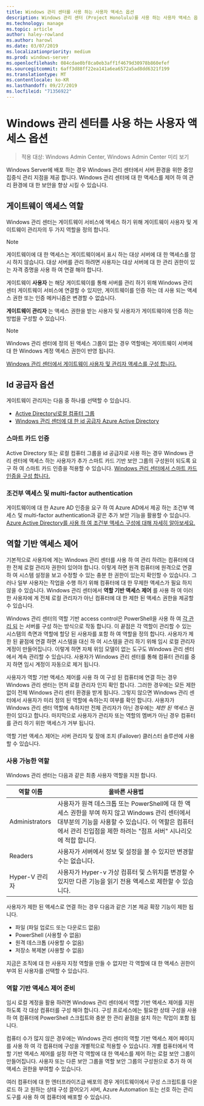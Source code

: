 ```yaml
---
title: Windows 관리 센터를 사용 하는 사용자 액세스 옵션
description: Windows 관리 센터 (Project Honolulu)를 사용 하는 사용자 액세스 옵션 및 id 공급자
ms.technology: manage
ms.topic: article
author: haley-rowland
ms.author: harowl
ms.date: 03/07/2019
ms.localizationpriority: medium
ms.prod: windows-server
ms.openlocfilehash: 084cdae0bf8ca0eb3aff1f4679d30978b860efef
ms.sourcegitcommit: 6aff3d88ff22ea141a6ea6572a5ad8dd6321f199
ms.translationtype: MT
ms.contentlocale: ko-KR
ms.lasthandoff: 09/27/2019
ms.locfileid: "71356922"
---
```

# <a name="user-access-options-with-windows-admin-center"></a>Windows 관리 센터를 사용 하는 사용자 액세스 옵션

>적용 대상: Windows Admin Center, Windows Admin Center 미리 보기

Windows Server에 배포 하는 경우 Windows 관리 센터에서 서버 환경을 위한 중앙 집중식 관리 지점을 제공 합니다. Windows 관리 센터에 대 한 액세스를 제어 하 여 관리 환경에 대 한 보안을 향상 시킬 수 있습니다.

## <a name="gateway-access-roles"></a>게이트웨이 액세스 역할

Windows 관리 센터는 게이트웨이 서비스에 액세스 하기 위해 게이트웨이 사용자 및 게이트웨이 관리자의 두 가지 역할을 정의 합니다.

> [!NOTE]
> 게이트웨이에 대 한 액세스는 게이트웨이에서 표시 하는 대상 서버에 대 한 액세스를 암시 하지 않습니다. 대상 서버를 관리 하려면 사용자는 대상 서버에 대 한 관리 권한이 있는 자격 증명을 사용 하 여 연결 해야 합니다.

게이트웨이 **사용자** 는 해당 게이트웨이를 통해 서버를 관리 하기 위해 Windows 관리 센터 게이트웨이 서비스에 연결할 수 있지만, 게이트웨이를 인증 하는 데 사용 되는 액세스 권한 또는 인증 메커니즘은 변경할 수 없습니다.

**게이트웨이 관리자** 는 액세스 권한을 받는 사용자 및 사용자가 게이트웨이에 인증 하는 방법을 구성할 수 있습니다.

>[!NOTE]
> Windows 관리 센터에 정의 된 액세스 그룹이 없는 경우 역할에는 게이트웨이 서버에 대 한 Windows 계정 액세스 권한이 반영 됩니다. 

[Windows 관리 센터에서 게이트웨이 사용자 및 관리자 액세스를 구성 합니다.](../configure/user-access-control.md)

## <a name="identity-provider-options"></a>Id 공급자 옵션

게이트웨이 관리자는 다음 중 하나를 선택할 수 있습니다.

 - [Active Directory/로컬 컴퓨터 그룹](../configure/user-access-control.md#active-directory-or-local-machine-groups)
 - [Windows 관리 센터에 대 한 id 공급자 Azure Active Directory](../configure/user-access-control.md#azure-active-directory)


### <a name="smartcard-authentication"></a>스마트 카드 인증

Active Directory 또는 로컬 컴퓨터 그룹을 id 공급자로 사용 하는 경우 Windows 관리 센터에 액세스 하는 사용자가 추가 스마트 카드 기반 보안 그룹의 구성원이 되도록 요구 하 여 스마트 카드 인증을 적용할 수 있습니다. [Windows 관리 센터에서 스마트 카드 인증을 구성 합니다.](../configure/user-access-control.md#active-directory-or-local-machine-groups)

### <a name="conditional-access-and-multi-factor-authentication"></a>조건부 액세스 및 multi-factor authentication

게이트웨이에 대 한 Azure AD 인증을 요구 하 여 Azure AD에서 제공 하는 조건부 액세스 및 multi-factor authentication과 같은 추가 보안 기능을 활용할 수 있습니다. [Azure Active Directory를 사용 하 여 조건부 액세스 구성에 대해 자세히 알아보세요.](https://docs.microsoft.com/azure/active-directory/active-directory-conditional-access-azure-portal-get-started)

## <a name="role-based-access-control"></a>역할 기반 액세스 제어

기본적으로 사용자에 게는 Windows 관리 센터를 사용 하 여 관리 하려는 컴퓨터에 대 한 전체 로컬 관리자 권한이 있어야 합니다.
이렇게 하면 원격 컴퓨터에 원격으로 연결 하 여 시스템 설정을 보고 수정할 수 있는 충분 한 권한이 있는지 확인할 수 있습니다.
그러나 일부 사용자는 작업을 수행 하기 위해 컴퓨터에 대 한 무제한 액세스가 필요 하지 않을 수 있습니다.
Windows 관리 센터에서 **역할 기반 액세스 제어** 를 사용 하 여 이러한 사용자에 게 전체 로컬 관리자가 아닌 컴퓨터에 대 한 제한 된 액세스 권한을 제공할 수 있습니다.

Windows 관리 센터의 역할 기반 access control은 PowerShell을 사용 하 여 [각 관리 되](https://aka.ms/jeadocs) 는 서버를 구성 하는 방식으로 작동 합니다.
이 끝점은 각 역할이 관리할 수 있는 시스템의 측면과 역할에 할당 된 사용자를 포함 하 여 역할을 정의 합니다.
사용자가 제한 된 끝점에 연결 하면 시스템을 대신 하 여 시스템을 관리 하기 위해 임시 로컬 관리자 계정이 만들어집니다.
이렇게 하면 자체 위임 모델이 없는 도구도 Windows 관리 센터에서 계속 관리할 수 있습니다.
사용자가 Windows 관리 센터를 통해 컴퓨터 관리를 중지 하면 임시 계정이 자동으로 제거 됩니다.

사용자가 역할 기반 액세스 제어를 사용 하 여 구성 된 컴퓨터에 연결 하는 경우 Windows 관리 센터는 먼저 로컬 관리자 인지 확인 합니다.
그러한 경우에는 모든 제한 없이 전체 Windows 관리 센터 환경을 받게 됩니다.
그렇지 않으면 Windows 관리 센터에서 사용자가 미리 정의 된 역할에 속하는지 여부를 확인 합니다.
사용자가 Windows 관리 센터 역할에 속하지만 전체 관리자가 아닌 경우에는 *제한 된 액세스* 권한이 있다고 합니다.
마지막으로 사용자가 관리자 또는 역할의 멤버가 아닌 경우 컴퓨터를 관리 하기 위한 액세스가 거부 됩니다.

역할 기반 액세스 제어는 서버 관리자 및 장애 조치 (Failover) 클러스터 솔루션에 사용할 수 있습니다.

### <a name="available-roles"></a>사용 가능한 역할

Windows 관리 센터는 다음과 같은 최종 사용자 역할을 지원 합니다.

역할 이름 | 올바른 사용법
----------|-------------
Administrators | 사용자가 원격 데스크톱 또는 PowerShell에 대 한 액세스 권한을 부여 하지 않고 Windows 관리 센터에서 대부분의 기능을 사용할 수 있습니다. 이 역할은 컴퓨터에서 관리 진입점을 제한 하려는 "점프 서버" 시나리오에 적합 합니다.
Readers | 사용자가 서버에서 정보 및 설정을 볼 수 있지만 변경할 수는 없습니다.
Hyper-V 관리자 | 사용자가 Hyper-v 가상 컴퓨터 및 스위치를 변경할 수 있지만 다른 기능을 읽기 전용 액세스로 제한할 수 있습니다.

사용자가 제한 된 액세스로 연결 하는 경우 다음과 같은 기본 제공 확장 기능이 제한 됩니다.

- 파일 (파일 업로드 또는 다운로드 없음)
- PowerShell (사용할 수 없음)
- 원격 데스크톱 (사용할 수 없음)
- 저장소 복제본 (사용할 수 없음)

지금은 조직에 대 한 사용자 지정 역할을 만들 수 없지만 각 역할에 대 한 액세스 권한이 부여 된 사용자를 선택할 수 있습니다.

### <a name="preparing-for-role-based-access-control"></a>역할 기반 액세스 제어 준비

임시 로컬 계정을 활용 하려면 Windows 관리 센터에서 역할 기반 액세스 제어를 지원 하도록 각 대상 컴퓨터를 구성 해야 합니다.
구성 프로세스에는 필요한 상태 구성을 사용 하 여 컴퓨터에 PowerShell 스크립트와 충분 한 관리 끝점을 설치 하는 작업이 포함 됩니다.

컴퓨터 수가 많지 않은 경우에는 Windows 관리 센터의 역할 기반 액세스 제어 페이지를 사용 하 여 각 컴퓨터에 구성을 개별적으로 적용할 수 있습니다.
개별 컴퓨터에서 역할 기반 액세스 제어를 설정 하면 각 역할에 대 한 액세스를 제어 하는 로컬 보안 그룹이 만들어집니다.
사용자 또는 다른 보안 그룹을 역할 보안 그룹의 구성원으로 추가 하 여 액세스 권한을 부여할 수 있습니다.

여러 컴퓨터에 대 한 엔터프라이즈급 배포의 경우 게이트웨이에서 구성 스크립트를 다운로드 하 고 원하는 상태 구성 끌어오기 서버, Azure Automation 또는 선호 하는 관리 도구를 사용 하 여 컴퓨터에 배포할 수 있습니다.
